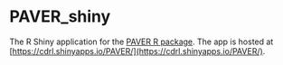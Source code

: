 # PAVER_shiny

The R Shiny application for the [PAVER R package](https://github.com/willgryan/PAVER). The app is hosted at [https://cdrl.shinyapps.io/PAVER/](https://cdrl.shinyapps.io/PAVER/).